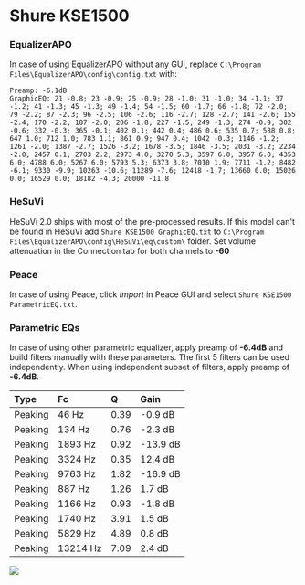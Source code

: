 # Shure KSE1500

### EqualizerAPO
In case of using EqualizerAPO without any GUI, replace `C:\Program Files\EqualizerAPO\config\config.txt`
with:
```
Preamp: -6.1dB
GraphicEQ: 21 -0.8; 23 -0.9; 25 -0.9; 28 -1.0; 31 -1.0; 34 -1.1; 37 -1.2; 41 -1.3; 45 -1.3; 49 -1.4; 54 -1.5; 60 -1.7; 66 -1.8; 72 -2.0; 79 -2.2; 87 -2.3; 96 -2.5; 106 -2.6; 116 -2.7; 128 -2.7; 141 -2.6; 155 -2.4; 170 -2.2; 187 -2.0; 206 -1.8; 227 -1.5; 249 -1.3; 274 -0.9; 302 -0.6; 332 -0.3; 365 -0.1; 402 0.1; 442 0.4; 486 0.6; 535 0.7; 588 0.8; 647 1.0; 712 1.0; 783 1.1; 861 0.9; 947 0.4; 1042 -0.3; 1146 -1.2; 1261 -2.0; 1387 -2.7; 1526 -3.2; 1678 -3.5; 1846 -3.5; 2031 -3.2; 2234 -2.0; 2457 0.1; 2703 2.2; 2973 4.0; 3270 5.3; 3597 6.0; 3957 6.0; 4353 6.0; 4788 6.0; 5267 6.0; 5793 5.3; 6373 3.8; 7010 1.9; 7711 -1.2; 8482 -6.1; 9330 -9.9; 10263 -10.6; 11289 -7.6; 12418 -1.7; 13660 0.0; 15026 0.0; 16529 0.0; 18182 -4.3; 20000 -11.8
```

### HeSuVi
HeSuVi 2.0 ships with most of the pre-processed results. If this model can't be found in HeSuVi add
`Shure KSE1500 GraphicEQ.txt` to `C:\Program Files\EqualizerAPO\config\HeSuVi\eq\custom\` folder.
Set volume attenuation in the Connection tab for both channels to **-60**

### Peace
In case of using Peace, click *Import* in Peace GUI and select `Shure KSE1500 ParametricEQ.txt`.

### Parametric EQs
In case of using other parametric equalizer, apply preamp of **-6.4dB** and build filters manually
with these parameters. The first 5 filters can be used independently.
When using independent subset of filters, apply preamp of **-6.4dB**.

| Type    | Fc       |    Q | Gain     |
|:--------|:---------|:-----|:---------|
| Peaking | 46 Hz    | 0.39 | -0.9 dB  |
| Peaking | 134 Hz   | 0.76 | -2.3 dB  |
| Peaking | 1893 Hz  | 0.92 | -13.9 dB |
| Peaking | 3324 Hz  | 0.35 | 12.4 dB  |
| Peaking | 9763 Hz  | 1.82 | -16.9 dB |
| Peaking | 887 Hz   | 1.26 | 1.7 dB   |
| Peaking | 1166 Hz  | 0.93 | -1.8 dB  |
| Peaking | 1740 Hz  | 3.91 | 1.5 dB   |
| Peaking | 5829 Hz  | 4.89 | 0.8 dB   |
| Peaking | 13214 Hz | 7.09 | 2.4 dB   |

![](https://raw.githubusercontent.com/jaakkopasanen/AutoEq/master/results/oratory1990/usound/Shure%20KSE1500/Shure%20KSE1500.png)
